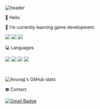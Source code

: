 ![header](https://capsule-render.vercel.app/api?type=waving&color=gradient&height=200&section=header&text=DongHa%20Kim&fontSize=70)

👋 Hello

🌱 I’m currently learning game development.


<a><img src="https://img.shields.io/badge/Visual Studio-5C2D91?style=plastic&logo=Visual Studio&logoColor=FFFFFF"/></a>
<img src="https://img.shields.io/badge/Unity-FFFFFF?style=plastic&logo=Unity&logoColor=000000"/>
<img src="https://img.shields.io/badge/UE4-313131?style=plastic&logo=Unreal Engine&logoColor=FFFFFF"/>


💻 Languages

<a><img src="https://img.shields.io/badge/C-A8B9CC?style=plastic&logo=C&logoColor=FFFFFF"/></a>
<img src="https://img.shields.io/badge/C++-00599C?style=plastic&logo=Cplusplus&logoColor=FFFFFF"/>
<img src="https://img.shields.io/badge/C%23-239120?style=plastic&logo=Csharp&logoColor=FFFFFF"/>
<img src="https://img.shields.io/badge/SQLite-003B57?style=plastic&logo=SQLite&logoColor=FFFFFF"/>

<br/>

![Anurag's GitHub stats](https://github-readme-stats.vercel.app/api?username=djfdmator&show_icons=true&theme=chartreuse-dark&count_private=true)

☎️ Contact 

 [![Gmail Badge](https://img.shields.io/badge/Gmail-d14836?style=flat-square&logo=Gmail&logoColor=white&link=mailto:djfdmator@gmail.com)](mailto:djfdmator@gmail.com)


<!---
djfdmator/djfdmator is a ✨ special ✨ repository because its `README.md` (this file) appears on your GitHub profile.
You can click the Preview link to take a look at your changes.
--->
